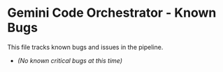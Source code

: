 # Gemini Code Orchestrator - Known Bugs

This file tracks known bugs and issues in the pipeline.

* *(No known critical bugs at this time)*

